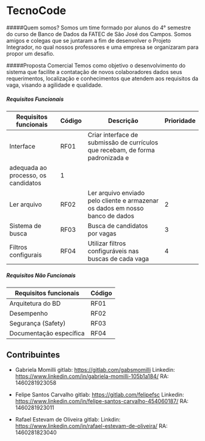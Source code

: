 # TecnoCode

#####Quem somos?
Somos um time formado por alunos do 4° semestre do curso de Banco de Dados da FATEC de São José dos Campos. Somos amigos e colegas que se juntaram a fim de desenvolver o Projeto Integrador, no qual nossos professores e uma empresa se organizaram para propor um desafio.

#####Proposta Comercial
Temos como objetivo o desenvolvimento do sistema que facilite a contatação de novos colaboradores dados seus requerimentos, localização e conhecimentos que atendem aos requisitos da vaga, visando a agilidade e qualidade.

##### Requisitos Funcionais

| Requisitos funcionais             |  Código |              Descrição                                                                                                                                     |Prioridade|
| ----------------------------------|---------| -----------------------------------------------------------------------------------------------------------------------------------------------------------|----------|
|Interface              |RF01     |Criar interface de submissão de currículos que recebam, de forma padronizada e
adequada ao processo, os candidatos|    1     |
|Ler arquivo                  |RF02     |Ler arquivo enviado pelo cliente e armazenar os dados em nosso banco de dados|    2     |
|Sistema de busca         |RF03     |Busca de candidatos por vagas                                           |    3     |   
|Filtros configurais                     |RF04     |Utilizar filtros configuráveis nas buscas de cada vaga                                                              |    4     |            

##### Requisitos Não Funcionais

| Requisitos funcionais             |  Código |                                                                                                                                    
| ----------------------------------|---------|
|Arquitetura do BD             |RF01     |
|Desempenho                |RF02     |
|Segurança (Safety)         |RF03     |
|Documentação específica                     |RF04     |  

## Contribuintes

- Gabriela Momilli
gitlab: https://gitlab.com/gabsmomilli
Linkedin: https://www.linkedin.com/in/gabriela-momilli-105b1a184/
RA: 1460281923058

- Felipe Santos Carvalho
gitlab: https://gitlab.com/felipefsc
Linkedin: https://www.linkedin.com/in/felipe-santos-carvalho-454060187/
RA: 1460281923011

- Rafael Estevam de Oliveira
gitlab:
Linkdin: https://www.linkedin.com/in/rafael-estevam-de-oliveira/
RA: 1460281823040




